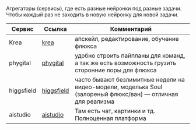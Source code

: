 Агрегаторы (сервисы), где есть разные нейронки под разные задачи. Чтобы каждый раз не заходить в новую нейронку для новой задачи.

| Сервис | Ссылка |Комментарий|
| ------ | ------ |------ |
|Krea|[krea](https://www.krea.ai/app)| апскейл, редактирование, обучение флюкса|
|phygital|[phygital](https://app.phygital.plus/)|удобно строить пайпланы для команд, а так же есть возможность грузить сторонние лоры для флюкса |
|higgsfield|[higgsfield](https://higgsfield.ai/)|часто бывают безлимитные недели на видео-модели, моделька Soul (залореный флюкс/ван) — отличная для реализма|
|aistudio|[aistudio](https://aistudio.google.com/prompts/new_chat?model=gemini-2.5-flash-image-preview)|Там есть чат, картинки и тд. Полноценная платформа|
